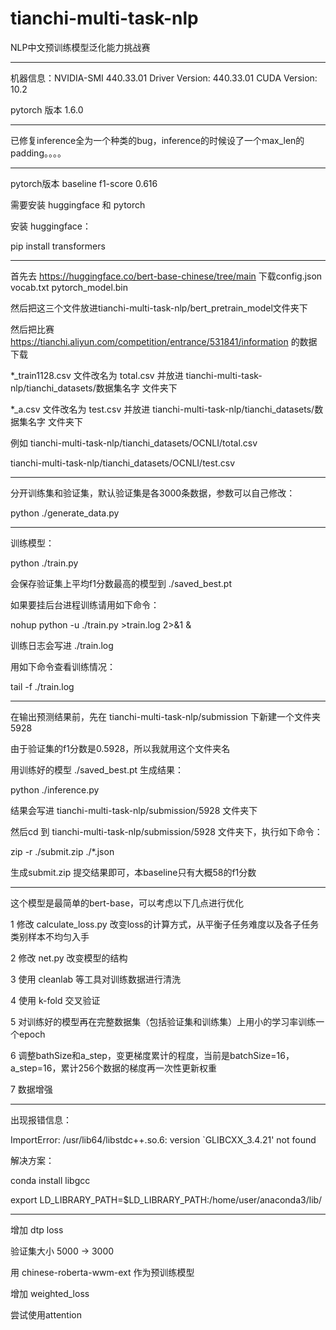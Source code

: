 # tianchi-multi-task-nlp
NLP中文预训练模型泛化能力挑战赛

---

机器信息：NVIDIA-SMI 440.33.01    Driver Version: 440.33.01    CUDA Version: 10.2

pytorch 版本 1.6.0

---

已修复inference全为一个种类的bug，inference的时候设了一个max_len的padding。。。。

---

pytorch版本 baseline f1-score 0.616

需要安装 huggingface 和 pytorch

安装 huggingface：

pip install transformers

---

首先去 https://huggingface.co/bert-base-chinese/tree/main 下载config.json vocab.txt pytorch_model.bin

然后把这三个文件放进tianchi-multi-task-nlp/bert_pretrain_model文件夹下

然后把比赛 https://tianchi.aliyun.com/competition/entrance/531841/information 的数据下载

*_train1128.csv 文件改名为 total.csv 并放进 tianchi-multi-task-nlp/tianchi_datasets/数据集名字 文件夹下

*_a.csv 文件改名为 test.csv 并放进 tianchi-multi-task-nlp/tianchi_datasets/数据集名字 文件夹下

例如 tianchi-multi-task-nlp/tianchi_datasets/OCNLI/total.csv

tianchi-multi-task-nlp/tianchi_datasets/OCNLI/test.csv

---

分开训练集和验证集，默认验证集是各3000条数据，参数可以自己修改：

python ./generate_data.py

---

训练模型：

python ./train.py

会保存验证集上平均f1分数最高的模型到 ./saved_best.pt

如果要挂后台进程训练请用如下命令：

nohup python -u ./train.py >train.log 2>&1 &

训练日志会写进 ./train.log

用如下命令查看训练情况：

tail -f ./train.log

---

在输出预测结果前，先在 tianchi-multi-task-nlp/submission 下新建一个文件夹 5928

由于验证集的f1分数是0.5928，所以我就用这个文件夹名

用训练好的模型 ./saved_best.pt 生成结果：

python ./inference.py

结果会写进 tianchi-multi-task-nlp/submission/5928 文件夹下

然后cd 到 tianchi-multi-task-nlp/submission/5928 文件夹下，执行如下命令：

zip -r ./submit.zip ./*.json

生成submit.zip 提交结果即可，本baseline只有大概58的f1分数

---

这个模型是最简单的bert-base，可以考虑以下几点进行优化

1 修改 calculate_loss.py 改变loss的计算方式，从平衡子任务难度以及各子任务类别样本不均匀入手

2 修改 net.py 改变模型的结构

3 使用 cleanlab 等工具对训练数据进行清洗

4 使用 k-fold 交叉验证

5 对训练好的模型再在完整数据集（包括验证集和训练集）上用小的学习率训练一个epoch

6 调整bathSize和a_step，变更梯度累计的程度，当前是batchSize=16，a_step=16，累计256个数据的梯度再一次性更新权重

7 数据增强

---

出现报错信息：

ImportError: /usr/lib64/libstdc++.so.6: version `GLIBCXX_3.4.21' not found

解决方案：

conda install libgcc

export LD_LIBRARY_PATH=$LD_LIBRARY_PATH:/home/user/anaconda3/lib/

---

增加 dtp loss

验证集大小 5000 -> 3000

用 chinese-roberta-wwm-ext 作为预训练模型

增加 weighted_loss

尝试使用attention
